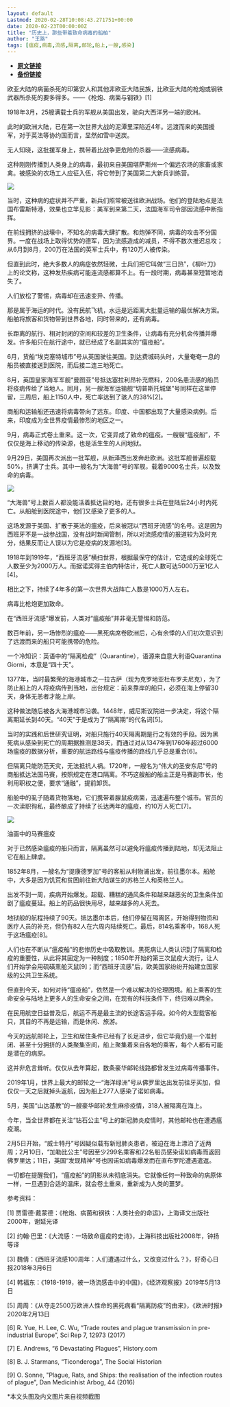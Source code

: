 ```yaml
---
layout: default
Lastmod: 2020-02-28T10:08:43.271751+00:00
date: 2020-02-23T00:00:00Z
title: "历史上，那些带着致命病毒的船舶"
author: "王路"
tags: [瘟疫,病毒,流感,隔离,邮轮,船上,一艘,感染]
---
```


* [**原文链接**](http://mp.weixin.qq.com/s?__biz=MzIzOTcwNTY2NQ==&amp;mid=2247486076&amp;idx=1&amp;sn=002c6cbb3f3c7f2c36ccca34d0cbaace&amp;chksm=e9274152de50c844c03fa65905da764d83d5dcea5de3b73504e40c43d296e677de990a378103#rd)
* [**备份链接**](http://archive.ph/zxn8g)


欧亚大陆的病菌杀死的印第安人和其他非欧亚大陆民族，比欧亚大陆的枪炮或钢铁武器所杀死的要多得多。——《枪炮、病菌与钢铁》\[1\]

1918年3月，25艘满载士兵的军舰从美国出发，驶向大西洋另一端的欧洲。

此时的欧洲大陆，已在第一次世界大战的泥潭里深陷近4年。远渡而来的美国援军，对于英法等协约国而言，显然如雪中送炭。

无人知晓，这批援军身上，携带着比战争更危险的杀器——流感病毒。

这种刚刚传播到人类身上的病毒，最初来自美国堪萨斯州一个偏远农场的家畜或家禽。被感染的农场工人应征入伍，将它带到了美国第二大新兵训练营。

![](/images/post/d7610ee52da286cff7a56b7f78ce5d55.jpg)

当时，这种病的症状并不严重，新兵们照常被送往欧洲战场。他们的登陆地点是法国布雷斯特港，效果也立竿见影：美军到来第二天，法国海军司令部因流感中断指挥。

在前线拥挤的战壕中，不知名的病毒大肆扩散。和炮弹不同，病毒的攻击不分国界。一度在战场上取得优势的德军，因为流感造成的减员，不得不数次推迟总攻；从6月到8月，200万在法国的英军士兵中，有120万人被传染。

但直到此时，绝大多数人的病症依然轻微，士兵们把它叫做“三日热”，《柳叶刀》上的论文称，这种发热疾病可能连流感都算不上。有一段时期，病毒甚至短暂地消失了。

人们放松了警惕，病毒却在迅速变异、传播。

那是属于海运的时代。没有民航飞机，水运是远距离大批量运输的最优解决方案。船舶将旅客和货物带到世界各地，同时带来的，还有病毒。

长距离的航行、相对封闭的空间和较差的卫生条件，让病毒有充分机会传播并爆发。许多船只在航行途中，就已经成了名副其实的“瘟疫船”。

6月，货船“埃克塞特城市”号从英国驶往美国。到达费城码头时，大量奄奄一息的船员被直接送到医院，而后接二连三地死亡。

8月，英国皇家海军军舰“曼图亚”号抵达塞拉利昂补充燃料，200名患流感的船员将疫病传给了当地人。同月，另一艘海军运输舰“切普斯托城堡”号同样在这里停留，三周后，船上1150人中，死亡率达到了骇人的38%\[2\]。

商船和运输船还迅速将病毒带向了远东。印度、中国都出现了大量感染病例。后来，印度成为全世界疫情最惨烈的地区之一。

9月，病毒正式卷土重来。这一次，它变异成了致命的瘟疫。一艘艘“瘟疫船”，不仅仅是海上移动的传染源，也是活生生的人间地狱。

9月29日，美国再次派出一批军舰，从新泽西出发奔赴欧洲。这批军舰普遍超载50%，挤满了士兵。其中一艘名为“大海兽”号的军舰，载着9000名士兵，以及致命的病毒。

![](/images/post/5205a305ebd8d3c52d7bb1f0f68b9582.jpg)

“大海兽”号上数百人都没能活着抵达目的地，还有很多士兵在登陆后24小时内死亡。从船舱到医院途中，他们又感染了更多的人。

这场发源于美国、扩散于英法的瘟疫，后来被冠以“西班牙流感”的名号。这是因为西班牙不是一战参战国，没有战时新闻管制，所以对流感疫情的报道较为及时充分，结果反而让人误以为它是疫病的发源地\[3\]。

1918年到1919年，“西班牙流感”横扫世界，根据最保守的估计，它造成的全球死亡人数至少为2000万人。而据诺奖得主伯内特估计，死亡人数可达5000万至1亿人\[4\]。

相比之下，持续了4年多的第一次世界大战阵亡人数是1000万人左右。

病毒比枪炮更加致命。

在“西班牙流感”爆发前，人类对“瘟疫船”并非毫无警惕和防范。

数百年前，另一场惨烈的瘟疫——黑死病席卷欧洲后，心有余悸的人们初次意识到了远渡而来的船只可能携带的危险。

一个冷知识：英语中的“隔离检疫”（Quarantine），语源来自意大利语Quarantina Giorni，本意是“四十天”。

1377年，当时最繁荣的海港城市之一拉古萨（现为克罗地亚杜布罗夫尼克），为了防止船上的人将疫病传到当地，出台规定：前来靠岸的船只，必须在海上停留30天，身体无恙者才能上岸。

这种做法随后被各大海港城市沿袭。1448年，威尼斯议院进一步决定，将这个隔离期延长到40天。“40天”于是成为了“隔离期”的代名词\[5\]。

当时的实践和后世研究证明，对船只施行40天隔离期是行之有效的手段。因为黑死病从感染到死亡的周期据推测是38天，而通过对从1347年到1760年超过6000场瘟疫的数据分析，重要的航运路线与瘟疫传播的路线几乎总是重合\[6\]。

但隔离只能防范天灾，无法抵抗人祸。1720年，一艘名为“伟大的圣安东尼”号的商船抵达法国马赛，按照规定在港口隔离。不巧这艘船的船主正是马赛副市长，他利用职权之便，要求“通融”，提前卸货。

船舱中的虱子随着货物落地，它们携带着腺鼠疫病菌，迅速遍布整个城市。官员的一次渎职徇私，最终酿成了持续了长达两年的瘟疫，约10万人死亡\[7\]。

![](/images/post/d4d7aac45aa926d78b28629eaf739fb3.jpg)

油画中的马赛瘟疫  

对于已然感染瘟疫的船只而言，隔离虽然可以避免将瘟疫传播到陆地，却无法阻止它在船上肆虐。

1852年8月，一艘名为“提康德罗加”号的客船从利物浦出发，前往墨尔本。船舱中，大多是因为饥荒和贫困前往新大陆谋生的苏格兰人和英格兰人。

出发不到一周，疾病开始爆发。超载、糟糕的通风条件和越来越恶劣的卫生条件加剧了瘟疫蔓延。船上的药品很快用尽，越来越多的人死去。

地狱般的航程持续了90天。抵达墨尔本后，他们停留在隔离区，开始得到物资和医疗人员的补充，但仍有82人在六周内陆续死亡。最后，814名乘客中，168人死于这场瘟疫\[8\]。

人们也在不断从“瘟疫船”的悲惨历史中吸取教训。黑死病让人类认识到了隔离和检疫的重要性，从此将其固定为一种制度；1850年开始的第三次鼠疫大流行，让人们开始学会用硫磺熏舱灭鼠\[9\]；而“西班牙流感”后，欧美国家纷纷开始建立国家级的公共卫生系统。  

但直到今天，如何对待“瘟疫船”，依然是一个难以解决的伦理困境。船上乘客的生命安全与陆地上更多人的生命安全之间，在现有的科技条件下，终归难以两全。

在民用航空日益普及后，航运不再是最主流的长途客运手段。如今的大型载客船只，其目的不再是运输，而是休闲、旅游。

今天的远航邮轮上，卫生和居住条件已经有了长足进步，但它毕竟仍是一个准封闭、甚至十分拥挤的人类聚集空间，船上聚集着来自各地的乘客，每个人都有可能是潜在的病原。

这并非危言耸听。仅仅从去年算起，数条豪华邮轮线路都曾发生过病毒传播事件。  

2019年1月，世界上最大的邮轮之一“海洋绿洲”号从佛罗里达出发前往牙买加，但仅仅一天之后就掉头返航，因为船上277人感染了诺如病毒。

5月，美国“山达基教”的一艘豪华邮轮发生麻疹疫情，318人被隔离在海上。

今年，当全世界都在关注“钻石公主”号上的新冠肺炎疫情时，其他邮轮也在遭遇瘟疫潮。

2月5日开始，“威士特丹”号因疑似载有新冠肺炎患者，被迫在海上漂泊了近两周；2月10日，“加勒比公主”号因至少299名乘客和22名船员感染诺如病毒而返回佛罗里达；11日，英国“发现精神”号也因诺如病毒爆发而在直布罗陀遭遇遣返。

一切都在提醒我们，“瘟疫船”的阴影从未彻底消失。它就像任何一种致命的病原体一样，一旦遇到合适的温床，就会卷土重来，重新成为人类的噩梦。

参考资料：

\[1\] 贾雷德·戴蒙德：《枪炮、病菌和钢铁：人类社会的命运》，上海译文出版社2000年，谢延光译

\[2\] 约翰·巴里：《大流感：一场致命瘟疫的史诗》，上海科技出版社2008年，钟扬等译

\[3\] 魏倩：《西班牙流感100周年：人们遭遇过什么，又改变过什么？》，好奇心日报2018年3月6日

\[4\] 韩福东：《1918-1919，被一场流感击中的中国》，《经济观察报》2019年5月13日

\[5\] 周周：《从夺走2500万欧洲人性命的黑死病看“隔离防疫”的由来》，《欧洲时报》2020年2月13日

\[6\] R. Yue, H. Lee, C. Wu, “Trade routes and plague transmission in pre-industrial Europe”, Sci Rep 7, 12973 (2017)

\[7\] E. Andrews, “6 Devastating Plagues”, History.com

\[8\] B. J. Starmans, “Ticonderoga”, The Social Historian

\[9\] O. Sonne, "Plague, Rats, and Ships: the realisation of the infection routes of plague", Dan Medicinhist Arbog, 44 (2016)

\*本文头图及内文图片来自视频截图

